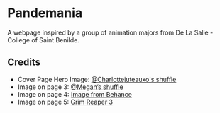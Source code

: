 # Pandemania
A webpage inspired by a group of animation majors from De La Salle - College of Saint Benilde. 

## Credits
- Cover Page Hero Image: [@Charlottejuteauxo's shuffle](https://www.shffls.com/shuffles/5250964177608036643)
- Image on page 3: [@Megan’s shuffle](https://www.shffls.com/shuffles/5253788066795019818)
- Image on page 4: [Image from Behance](https://www.behance.net/gallery/156718019/Ferrari-F1-75)
- Image on page 5: [Grim Reaper 3](https://www.eyesonwalls.com/products/grim-reaper-3-profile?utm_source=pinterest&utm_medium=social)
